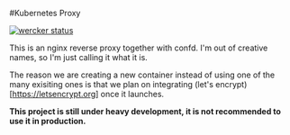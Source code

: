 #Kubernetes Proxy

[![wercker status](https://app.wercker.com/status/1bb3baca07e01523a8fa967f93355e60/s "wercker status")](https://app.wercker.com/project/bykey/1bb3baca07e01523a8fa967f93355e60)

This is an nginx reverse proxy together with confd. I'm out of creative names, so I'm just calling it what it is.

The reason we are creating a new container instead of using one of the many exisiting ones is that we plan on integrating (let's encrypt)[https://letsencrypt.org] once it launches.

**This project is still under heavy development, it is not recommended to use it in production.**
